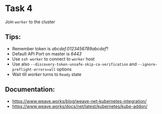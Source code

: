 # Task 4

Join `worker` to the cluster 

## Tips:
- Remember token is *abcdef.0123456789abcdef*?
- Default API Port on master is *6443*
- Use `ssh worker` to connect to `worker` host
- Use also `--discovery-token-unsafe-skip-ca-verification` and  `--ignore-preflight-errors=all` options
- Wait till *worker* turns to `Ready` state

## Documentation:
- https://www.weave.works/blog/weave-net-kubernetes-integration/
- https://www.weave.works/docs/net/latest/kubernetes/kube-addon/
